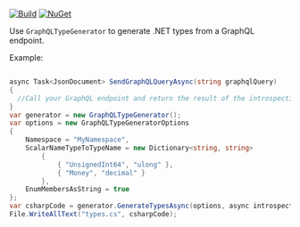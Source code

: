 [![Build](https://github.com/Wish-Org/GraphQLSharp/actions/workflows/ci.yml/badge.svg)](https://github.com/Wish-Org/GraphQLSharp/actions)
[![NuGet](https://img.shields.io/nuget/v/GraphQLSharp.svg)](https://www.nuget.org/packages/GraphQLSharp)

Use `GraphQLTypeGenerator` to generate .NET types from a GraphQL endpoint.

Example:

```csharp

async Task<JsonDocument> SendGraphQLQueryAsync(string graphqlQuery)
{
  //Call your GraphQL endpoint and return the result of the introspection query
}
var generator = new GraphQLTypeGenerator();
var options = new GraphQLTypeGeneratorOptions
{
    Namespace = "MyNamespace",
    ScalarNameTypeToTypeName = new Dictionary<string, string>
        {
            { "UnsignedInt64", "ulong" },
            { "Money", "decimal" }
        },
    EnumMembersAsString = true
};
var csharpCode = generator.GenerateTypesAsync(options, async introspectionQuery => await GetResponse(introspectionQuery));
File.WriteAllText("types.cs", csharpCode);
```
   

